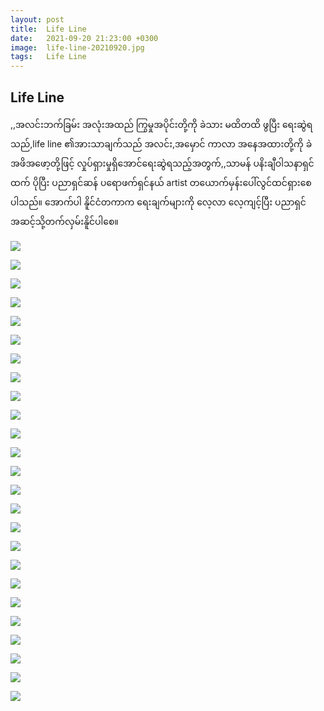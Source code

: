 ```yaml
---
layout: post
title:  Life Line
date:   2021-09-20 21:23:00 +0300
image:  life-line-20210920.jpg
tags:   Life Line
---
```

## Life Line
,,အလင်းဘက်ခြမ်း အလုံးအထည် ကြွမှုအပိုင်းတို့ကို ခဲသား မထိတထိ ဖွပြီး ရေးဆွဲရသည်,life line ၏အားသာချက်သည် အလင်း,အမှောင် ကာလာ အနေအထားတို့ကို ခဲ အဖိအဖော့တို့ဖြင့် လှုပ်ရှားမှုရှိအောင်ရေးဆွဲရသည့်အတွက်,,သာမန် ပနိးချီဝါသနာရှင်ထက် ပိုပြီး ပညာရှင်ဆန် ပရောဖက်ရှင်နယ် artist တယောက်မှန်းပေါ်လွင်ထင်ရှားစေပါသည်။ အောက်ပါ နိူင်ငံတကာက ရေးချက်များကို လေ့လာ လေ့ကျင့်ပြီး ပညာရှင်အဆင့်သို့တက်လှမ်းနိူင်ပါစေ။

![]({{site.baseurl}}/img/life-line-20210920/01.jpg)

![]({{site.baseurl}}/img/life-line-20210920/02.jpg)

![]({{site.baseurl}}/img/life-line-20210920/03.jpg)

![]({{site.baseurl}}/img/life-line-20210920/04.jpg)

![]({{site.baseurl}}/img/life-line-20210920/05.jpg)

![]({{site.baseurl}}/img/life-line-20210920/06.jpg)

![]({{site.baseurl}}/img/life-line-20210920/07.jpg)

![]({{site.baseurl}}/img/life-line-20210920/08.jpg)

![]({{site.baseurl}}/img/life-line-20210920/09.jpg)

![]({{site.baseurl}}/img/life-line-20210920/10.jpg)

![]({{site.baseurl}}/img/life-line-20210920/11.jpg)

![]({{site.baseurl}}/img/life-line-20210920/12.jpg)

![]({{site.baseurl}}/img/life-line-20210920/13.jpg)

![]({{site.baseurl}}/img/life-line-20210920/14.jpg)

![]({{site.baseurl}}/img/life-line-20210920/15.jpg)

![]({{site.baseurl}}/img/life-line-20210920/16.jpg)

![]({{site.baseurl}}/img/life-line-20210920/17.jpg)

![]({{site.baseurl}}/img/life-line-20210920/18.jpg)

![]({{site.baseurl}}/img/life-line-20210920/19.jpg)

![]({{site.baseurl}}/img/life-line-20210920/20.jpg)

![]({{site.baseurl}}/img/life-line-20210920/21.jpg)

![]({{site.baseurl}}/img/life-line-20210920/22.jpg)

![]({{site.baseurl}}/img/life-line-20210920/23.jpg)

![]({{site.baseurl}}/img/life-line-20210920/24.jpg)

![]({{site.baseurl}}/img/life-line-20210920/25.jpg)
